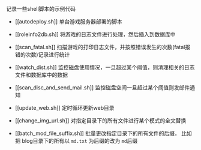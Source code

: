 
记录一些shell脚本的示例代码

* [[autodeploy.sh]]
单台游戏服务器部署的脚本


* [[roleinfo2db.sh]]
将游戏的日志文件进行处理，然后插入到数据库中

* [[scan_fatal.sh]]
扫描游戏的打印日志文件，并按照错误发生的次数(fatal报错的次数)记录进行统计

* [[watch_dist.sh]]
监控磁盘使用情况，一旦超过某个阈值，则清理相关的日志文件和数据库中的数据

* [[scan_disc_and_send_mail.sh]]
监控磁盘空间一旦超过某个阈值则发邮件通知

* [[update_web.sh]]
定时循环更新web目录

* [[change_img_url.sh]]
对指定目录下的所有文件进行某个模式的全文替换

* [[batch_mod_file_suffix.sh]]
批量更改指定目录下的所有文件的后缀， 比如把 blog目录下的所有以 `md.txt` 为后缀的改为 `md`后缀
